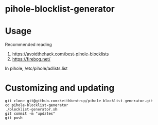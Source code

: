 # pihole-blocklist-generator

# Usage
Recommended reading 
1. https://avoidthehack.com/best-pihole-blocklists
2. https://firebog.net/

In pihole, /etc/pihole/adlists.list

# Customizing and updating

```
git clone git@github.com:keithbentrup/pihole-blocklist-generator.git
cd pihole-blocklist-generator
./blocklist-generator.sh
git commit -m "updates"
git push
```
